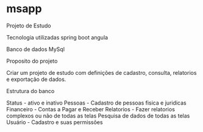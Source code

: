 # msapp
Projeto de Estudo 

Tecnologia utilizadas 
spring boot
angula

Banco de dados
MySql

Proposito do projeto

Criar um projeto de estudo com definições de cadastro, consulta, relatorios e exportação de dados.

Estrutura do banco 

Status - ativo e inativo
Pessoas - Cadastro de pessoas fisica e juridicas
Financeiro - Contas a Pagar e Receber
Relatorios - Fazer relatorios complexos ou não de todas as telas
Pesquisa de dados de todas as telas
Usuário - Cadastro e suas permissões
